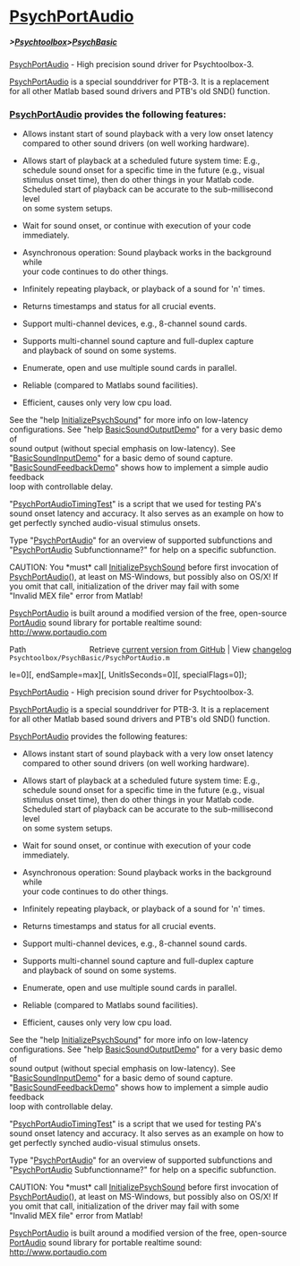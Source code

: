 # [PsychPortAudio](PsychPortAudio)
##### >[Psychtoolbox](Psychtoolbox)>[PsychBasic](PsychBasic)

[PsychPortAudio](PsychPortAudio) - High precision sound driver for Psychtoolbox-3.  
  
[PsychPortAudio](PsychPortAudio) is a special sounddriver for PTB-3. It is a replacement  
for all other Matlab based sound drivers and PTB's old SND() function.  
  
### [PsychPortAudio](PsychPortAudio) provides the following features:  
  
- Allows instant start of sound playback with a very low onset latency  
  compared to other sound drivers (on well working hardware).  
  
- Allows start of playback at a scheduled future system time: E.g.,  
  schedule sound onset for a specific time in the future (e.g., visual  
  stimulus onset time), then do other things in your Matlab code.  
  Scheduled start of playback can be accurate to the sub-millisecond level  
  on some system setups.  
  
- Wait for sound onset, or continue with execution of your code  
  immediately.  
  
- Asynchronous operation: Sound playback works in the background while  
  your code continues to do other things.  
  
- Infinitely repeating playback, or playback of a sound for 'n' times.  
  
- Returns timestamps and status for all crucial events.  
  
- Support multi-channel devices, e.g., 8-channel sound cards.  
  
- Supports multi-channel sound capture and full-duplex capture  
  and playback of sound on some systems.  
  
- Enumerate, open and use multiple sound cards in parallel.  
  
- Reliable (compared to Matlabs sound facilities).  
  
- Efficient, causes only very low cpu load.  
  
See the "help [InitializePsychSound](InitializePsychSound)" for more info on low-latency  
configurations. See "help [BasicSoundOutputDemo](BasicSoundOutputDemo)" for a very basic demo of  
sound output (without special emphasis on low-latency). See  
"[BasicSoundInputDemo](BasicSoundInputDemo)" for a basic demo of sound capture.  
"[BasicSoundFeedbackDemo](BasicSoundFeedbackDemo)" shows how to implement a simple audio feedback  
loop with controllable delay.  
  
"[PsychPortAudioTimingTest](PsychPortAudioTimingTest)" is a script that we used for testing PA's  
sound onset latency and accuracy. It also serves as an example on how to  
get perfectly synched audio-visual stimulus onsets.  
  
Type "[PsychPortAudio](PsychPortAudio)" for an overview of supported subfunctions and  
"[PsychPortAudio](PsychPortAudio) Subfunctionname?" for help on a specific subfunction.  
  
CAUTION: You \*must\* call [InitializePsychSound](InitializePsychSound) before first invocation of  
[PsychPortAudio](PsychPortAudio)(), at least on MS-Windows, but possibly also on OS/X! If  
you omit that call, initialization of the driver may fail with some  
"Invalid MEX file" error from Matlab!  
  
  
[PsychPortAudio](PsychPortAudio) is built around a modified version of the free, open-source  
[PortAudio](PortAudio) sound library for portable realtime sound: http://www.portaudio.com  




<div class="code_header" style="text-align:right;">
  <span style="float:left;">Path&nbsp;&nbsp;</span> <span class="counter">Retrieve <a href=
  "https://raw.github.com/Psychtoolbox-3/Psychtoolbox-3/beta/Psychtoolbox/PsychBasic/PsychPortAudio.m">current version from GitHub</a> | View <a href=
  "https://github.com/Psychtoolbox-3/Psychtoolbox-3/commits/beta/Psychtoolbox/PsychBasic/PsychPortAudio.m">changelog</a></span>
</div>
<div class="code">
  <code>Psychtoolbox/PsychBasic/PsychPortAudio.m</code>
</div>

le=0][, endSample=max][, UnitIsSeconds=0][, specialFlags=0]);  
  

  [PsychPortAudio](PsychPortAudio) - High precision sound driver for Psychtoolbox-3.  
   
  [PsychPortAudio](PsychPortAudio) is a special sounddriver for PTB-3. It is a replacement  
  for all other Matlab based sound drivers and PTB's old SND() function.  
   
  [PsychPortAudio](PsychPortAudio) provides the following features:  
   
  - Allows instant start of sound playback with a very low onset latency  
    compared to other sound drivers (on well working hardware).  
   
  - Allows start of playback at a scheduled future system time: E.g.,  
    schedule sound onset for a specific time in the future (e.g., visual  
    stimulus onset time), then do other things in your Matlab code.  
    Scheduled start of playback can be accurate to the sub-millisecond level  
    on some system setups.  
   
  - Wait for sound onset, or continue with execution of your code  
    immediately.  
   
  - Asynchronous operation: Sound playback works in the background while  
    your code continues to do other things.  
   
  - Infinitely repeating playback, or playback of a sound for 'n' times.  
   
  - Returns timestamps and status for all crucial events.  
   
  - Support multi-channel devices, e.g., 8-channel sound cards.  
   
  - Supports multi-channel sound capture and full-duplex capture  
    and playback of sound on some systems.  
   
  - Enumerate, open and use multiple sound cards in parallel.  
   
  - Reliable (compared to Matlabs sound facilities).  
   
  - Efficient, causes only very low cpu load.  
   
  See the "help [InitializePsychSound](InitializePsychSound)" for more info on low-latency  
  configurations. See "help [BasicSoundOutputDemo](BasicSoundOutputDemo)" for a very basic demo of  
  sound output (without special emphasis on low-latency). See  
  "[BasicSoundInputDemo](BasicSoundInputDemo)" for a basic demo of sound capture.  
  "[BasicSoundFeedbackDemo](BasicSoundFeedbackDemo)" shows how to implement a simple audio feedback  
  loop with controllable delay.  
   
  "[PsychPortAudioTimingTest](PsychPortAudioTimingTest)" is a script that we used for testing PA's  
  sound onset latency and accuracy. It also serves as an example on how to  
  get perfectly synched audio-visual stimulus onsets.  
   
  Type "[PsychPortAudio](PsychPortAudio)" for an overview of supported subfunctions and  
  "[PsychPortAudio](PsychPortAudio) Subfunctionname?" for help on a specific subfunction.  
   
  CAUTION: You \*must\* call [InitializePsychSound](InitializePsychSound) before first invocation of  
  [PsychPortAudio](PsychPortAudio)(), at least on MS-Windows, but possibly also on OS/X! If  
  you omit that call, initialization of the driver may fail with some  
  "Invalid MEX file" error from Matlab!  
   
   
  [PsychPortAudio](PsychPortAudio) is built around a modified version of the free, open-source  
  [PortAudio](PortAudio) sound library for portable realtime sound: http://www.portaudio.com  
  



